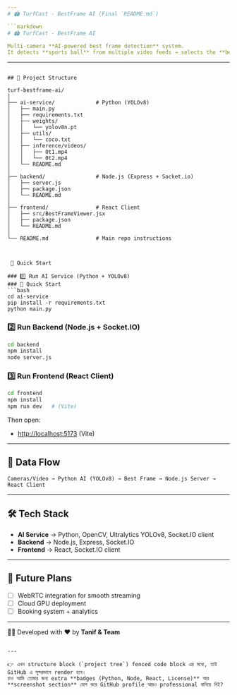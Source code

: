 ```yaml
---
# 🏟️ TurfCast - BestFrame AI (Final `README.md`)

```markdown
# 🏟️ TurfCast - BestFrame AI

Multi-camera **AI-powered best frame detection** system.  
It detects **sports ball** from multiple video feeds → selects the **best camera view** → streams it to users in real time.

```
---
```

## 📂 Project Structure

turf-bestframe-ai/
│
├── ai-service/             # Python (YOLOv8)
│   ├── main.py
│   ├── requirements.txt
│   ├── weights/
│   │   └── yolov8n.pt
│   ├── utils/
│   │   └── coco.txt
│   ├── inference/videos/
│   │   ├── 0t1.mp4
│   │   └── 0t2.mp4
│   └── README.md
│
├── backend/                # Node.js (Express + Socket.io)
│   ├── server.js
│   ├── package.json
│   └── README.md
│
├── frontend/               # React Client
│   ├── src/BestFrameViewer.jsx
│   ├── package.json
│   └── README.md
│
└── README.md               # Main repo instructions



 🚀 Quick Start

### 1️⃣ Run AI Service (Python + YOLOv8)
### 🚀 Quick Start
```bash
cd ai-service
pip install -r requirements.txt
python main.py
````

### 2️⃣ Run Backend (Node.js + Socket.IO)

```bash
cd backend
npm install
node server.js
```

### 3️⃣ Run Frontend (React Client)

```bash
cd frontend
npm install
npm run dev   # (Vite) 
```

Then open:

* [http://localhost:5173](http://localhost:5173) (Vite)

---

## 🔄 Data Flow

```
Cameras/Video → Python AI (YOLOv8) → Best Frame → Node.js Server → React Client
```

---

## 🛠️ Tech Stack

* **AI Service** → Python, OpenCV, Ultralytics YOLOv8, Socket.IO client
* **Backend** → Node.js, Express, Socket.IO
* **Frontend** → React, Socket.IO client

---

## 📌 Future Plans

* [ ] WebRTC integration for smooth streaming
* [ ] Cloud GPU deployment
* [ ] Booking system + analytics

---

👨‍💻 Developed with ❤️ by **Tanif & Team**

```

---

👉 এখন structure block (`project tree`) fenced code block এর মধ্যে, তাই GitHub এ সুন্দরভাবে render হবে।  
চাও আমি তোমার জন্য extra **badges (Python, Node, React, License)** আর **screenshot section** যোগ করে GitHub profile আরও professional বানিয়ে দিই?
```
